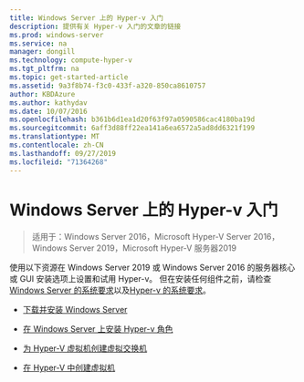 ```yaml
---
title: Windows Server 上的 Hyper-v 入门
description: 提供有关 Hyper-v 入门的文章的链接
ms.prod: windows-server
ms.service: na
manager: dongill
ms.technology: compute-hyper-v
ms.tgt_pltfrm: na
ms.topic: get-started-article
ms.assetid: 9a3f8b74-f3c0-433f-a320-850ca8610757
author: KBDAzure
ms.author: kathydav
ms.date: 10/07/2016
ms.openlocfilehash: b361b6d1ea1d20f63f97a0590586cac4180ba19d
ms.sourcegitcommit: 6aff3d88ff22ea141a6ea6572a5ad8dd6321f199
ms.translationtype: MT
ms.contentlocale: zh-CN
ms.lasthandoff: 09/27/2019
ms.locfileid: "71364268"
---
```

# <a name="get-started-with-hyper-v-on-windows-server"></a>Windows Server 上的 Hyper-v 入门

>适用于：Windows Server 2016，Microsoft Hyper-V Server 2016，Windows Server 2019，Microsoft Hyper-V 服务器2019
  
使用以下资源在 Windows Server 2019 或 Windows Server 2016 的服务器核心或 GUI 安装选项上设置和试用 Hyper-v。 但在安装任何组件之前，请检查[Windows Server 的系统要求](../../../get-started/System-Requirements--and-Installation.md)以及[Hyper-v 的系统要求](../System-requirements-for-Hyper-V-on-Windows.md)。

- [下载并安装 Windows Server](https://www.microsoft.com/evalcenter/evaluate-windows-server-2019)  

- [在 Windows Server 上安装 Hyper-v 角色](Install-the-Hyper-V-role-on-Windows-Server.md)  
- [为 Hyper-V 虚拟机创建虚拟交换机](Create-a-virtual-switch-for-Hyper-V-virtual-machines.md)  
- [在 Hyper-V 中创建虚拟机](Create-a-virtual-machine-in-Hyper-V.md)  